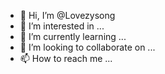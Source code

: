 - 👋 Hi, I’m @Lovezysong
- 👀 I’m interested in ...
- 🌱 I’m currently learning ...
- 💞️ I’m looking to collaborate on ...
- 📫 How to reach me ...

<!---
Lovezysong/Lovezysong is a ✨ special ✨ repository because its `README.md` (this file) appears on your GitHub profile.
You can click the Preview link to take a look at your changes.
--->
